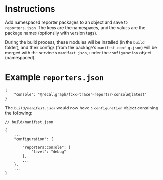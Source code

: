 # Instructions
Add namespaced reporter packages to an object and save to `reporters.json`.
The keys are the namespaces, and the values are the package names (optionally with version tags).

During the build process, these modules will be installed (in the `build` folder), and their configs (from the package's `manifest-config.json`) will be merged with the service's `manifest.json`, under the `configuration` object (namespaced).

# Example `reporters.json`
```
{
    "console": "@recallgraph/foxx-tracer-reporter-console@latest"
}
```

The `build/manifest.json` would now have a `configuration` object containing the following:

```
// build/manifest.json

{
    ...
    "configuration": {
        ...
        "reporters:console": {
            "level": "debug"
        },
        ...
    },
    ...
}
```
